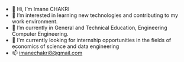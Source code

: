 - 👋 Hi, I’m Imane CHAKRI
- 👀 I’m interested in learning new technologies and contributing to my work environment.
- 🌱 I’m currently in General and Technical Education, Engineering Computer Engineering.
- 💞️ I'm currently looking for internship opportunities in the fields of economics of science and data engineering 
- 📫 imanechakri8@gmail.com
